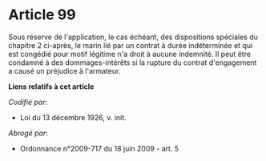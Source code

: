 # Article 99

Sous réserve de l'application, le cas échéant, des dispositions spéciales du chapitre 2 ci-après, le marin lié par un contrat
à durée indéterminée et qui est congédié pour motif légitime n'a droit à aucune indemnité. Il peut être condamné à des
dommages-intérêts si la rupture du contrat d'engagement a causé un préjudice à l'armateur.

**Liens relatifs à cet article**

_Codifié par_:

  - Loi du 13 décembre 1926, v. init.

_Abrogé par_:

  - Ordonnance n°2009-717 du 18 juin 2009 - art. 5
